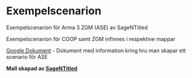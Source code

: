# Exempelscenarion
Exempelscenarion för Arma 3 ZGM (ASE) av SageNTitled

Exempelscenarion för COOP samt ZGM infinnes i respektive mappar

[Google Dokument](https://docs.google.com/document/d/1_x_eKcGAzyq34TBxNKX6RgCmvGCFOV2X17eLX8GK6Hg/edit) - Dokument med information kring hru man skapar ett scenario för ASE

**Mall skapad av [SageNTitled](https://steamcommunity.com/id/SageNTitled/)**
